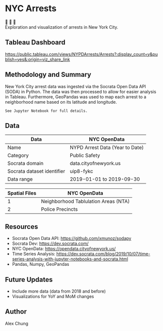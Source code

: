 # NYC Arrests
  
:statue_of_liberty: :police_car: :office:  
Exploration and visualization of arrests in New York City. 

## Tableau Dashboard
https://public.tableau.com/views/NYPDArrests/Arrests?:display_count=y&publish=yes&:origin=viz_share_link 

## Methodology and Summary
New York City arrest data was ingested via the Socrata Open Data API (SODA) in Python.  The data was then processed to allow for easier analysis in Tableau.  Furthermore, GeoPandas was used to map each arrest to a neighborhood name based on its latitude and longitude.    
  
`See Jupyter Notebook for full details.`

## Data
  
Data  | NYC OpenData
------------- | -------------
Name  | NYPD Arrest Data (Year to Date)
Category  | Public Safety
Socrata domain  | data.cityofnewyork.us 
Socrata dataset identifier  | uip8-fykc 
Data range  | 2019-01-01 to 2019-09-30


Spatial Files  | NYC OpenData
------------- | -------------
1 | Neighborhood Tablulation Areas (NTA)
2  | Police Precincts


## Resources

 * Socrata Open Data API: https://github.com/xmunoz/sodapy  
 * Socrata Dev: https://dev.socrata.com/  
 * NYC OpenData: https://opendata.cityofnewyork.us/  
 * Time Series Analysis: https://dev.socrata.com/blog/2019/10/07/time-series-analysis-with-jupyter-notebooks-and-socrata.html  
 * Pandas, Numpy, GeoPandas  

## Future Updates
 * Include more data (data from 2018 and before)  
 * Visualizations for YoY and MoM changes 

## Author
Alex Chung
